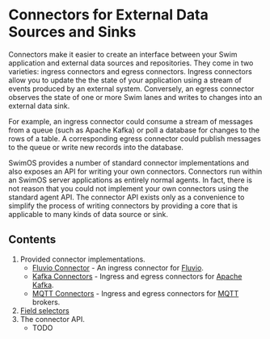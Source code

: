 Connectors for External Data Sources and Sinks
==============================================

Connectors make it easier to create an interface between your Swim application and external data sources and repositories. They come in two varieties: ingress connectors and egress connectors. Ingress connectors allow you to update the the state of your application using a stream of events produced by an external system. Conversely, an egress connector observes the state of one or more Swim lanes and writes to changes into an external data sink.

For example, an ingress connector could consume a stream of messages from a queue (such as Apache Kafka) or poll a database for changes to the rows of a table. A corresponding egress connector could publish messages to the queue or write new records into the database.

SwimOS provides a number of standard connector implementations and also exposes an API for writing your own connectors. Connectors run within an SwimOS server applications as entirely normal agents. In fact, there is not reason that you could not implement your own connectors using the standard agent API. The connector API exists only as a convenience to simplify the process of writing connectors by providing a core that is applicable to many kinds of data source or sink.

Contents
--------

1. Provided connector implementations.
    * [Fluvio Connector](fluvio.md) - An ingress connector for [Fluvio](https://www.fluvio.io/).
    * [Kafka Connectors](kafka.md) - Ingress and egress connectors for [Apache Kafka](https://kafka.apache.org/).
    * [MQTT Connectors](mqtt.md) - Ingress and egress connectors for [MQTT](https://mqtt.org/) brokers.
2. [Field selectors](selectors.md)
3. The connector API.
    * TODO
